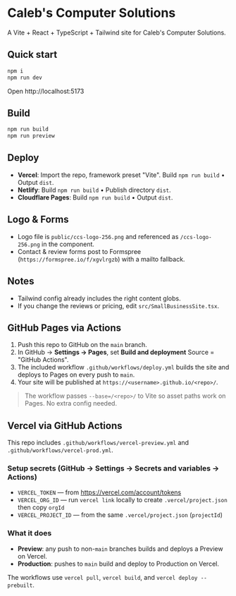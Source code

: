 # Caleb's Computer Solutions

A Vite + React + TypeScript + Tailwind site for Caleb's Computer Solutions.

## Quick start

```bash
npm i
npm run dev
```

Open http://localhost:5173

## Build

```bash
npm run build
npm run preview
```

## Deploy

- **Vercel**: Import the repo, framework preset "Vite". Build `npm run build` • Output `dist`.
- **Netlify**: Build `npm run build` • Publish directory `dist`.
- **Cloudflare Pages**: Build `npm run build` • Output `dist`.

## Logo & Forms

- Logo file is `public/ccs-logo-256.png` and referenced as `/ccs-logo-256.png` in the component.
- Contact & review forms post to Formspree (`https://formspree.io/f/xgvlrgzb`) with a mailto fallback.

## Notes

- Tailwind config already includes the right content globs.
- If you change the reviews or pricing, edit `src/SmallBusinessSite.tsx`.


## GitHub Pages via Actions

1. Push this repo to GitHub on the `main` branch.
2. In GitHub → **Settings → Pages**, set **Build and deployment** Source = "GitHub Actions".
3. The included workflow `.github/workflows/deploy.yml` builds the site and deploys to Pages on every push to `main`.
4. Your site will be published at `https://<username>.github.io/<repo>/`.

> The workflow passes `--base=/<repo>/` to Vite so asset paths work on Pages. No extra config needed.


## Vercel via GitHub Actions

This repo includes `.github/workflows/vercel-preview.yml` and `.github/workflows/vercel-prod.yml`.

### Setup secrets (GitHub → Settings → Secrets and variables → Actions)
- `VERCEL_TOKEN` — from https://vercel.com/account/tokens
- `VERCEL_ORG_ID` — run `vercel link` locally to create `.vercel/project.json` then copy `orgId`
- `VERCEL_PROJECT_ID` — from the same `.vercel/project.json` (`projectId`)

### What it does
- **Preview**: any push to non-`main` branches builds and deploys a Preview on Vercel.
- **Production**: pushes to `main` build and deploy to Production on Vercel.

The workflows use `vercel pull`, `vercel build`, and `vercel deploy --prebuilt`.
